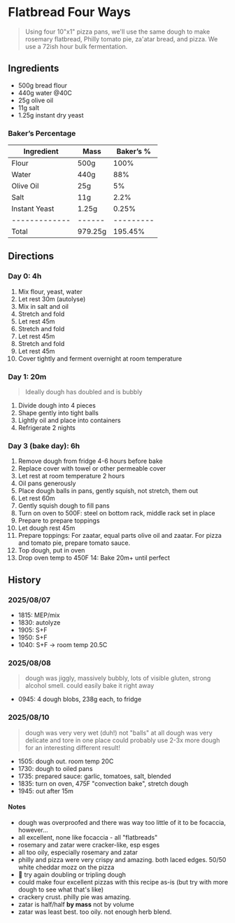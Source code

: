 # Flatbread Four Ways

> Using four 10"x1" pizza pans, we'll use the same dough to make rosemary flatbread, Philly tomato pie, za'atar bread, and pizza.
> We use a 72ish hour bulk fermentation.


## Ingredients

- 500g bread flour
- 440g water @40C
- 25g olive oil
- 11g salt
- 1.25g instant dry yeast

### Baker’s Percentage

| Ingredient    | Mass    | Baker’s % |
| ------------- | ------- | --------- |
| Flour         | 500g    | 100%      |
| Water         | 440g    | 88%       |
| Olive Oil     | 25g     | 5%        |
| Salt          | 11g     | 2.2%      |
| Instant Yeast | 1.25g   | 0.25%     |
| ------------- | ------  | --------- |
| Total         | 979.25g | 195.45%   |

## Directions

### Day 0: 4h

1. Mix flour, yeast, water
2. Let rest 30m (autolyse)
3. Mix in salt and oil
4. Stretch and fold
5. Let rest 45m
6. Stretch and fold
7. Let rest 45m
8. Stretch and fold
9. Let rest 45m
10. Cover tightly and ferment overnight at room temperature

### Day 1: 20m

> Ideally dough has doubled and is bubbly

1. Divide dough into 4 pieces
2. Shape gently into tight balls
3. Lightly oil and place into containers
4. Refrigerate 2 nights

### Day 3 (bake day): 6h

1. Remove dough from fridge 4-6 hours before bake
2. Replace cover with towel or other permeable cover
3. Let rest at room temperature 2 hours
4. Oil pans generously
5. Place dough balls in pans, gently squish, not stretch, them out
6. Let rest 60m
7. Gently squish dough to fill pans
8. Turn on oven to 500F: steel on bottom rack, middle rack set in place
9. Prepare to prepare toppings
10. Let dough rest 45m
11. Prepare toppings: For zaatar, equal parts olive oil and zaatar. For pizza and tomato pie, prepare tomato sauce. 
12. Top dough, put in oven
13. Drop oven temp to 450F
14: Bake 20m+ until perfect


## History

### 2025/08/07

- 1815: MEP/mix
- 1830: autolyze
- 1905: S+F
- 1950: S+F
- 1040: S+F -> room temp 20.5C

### 2025/08/08

> dough was jiggly, massively bubbly, lots of visible gluten, strong alcohol smell. could easily bake it right away

- 0945: 4 dough blobs, 238g each, to fridge

### 2025/08/10

> dough was very very wet (duh!) not "balls" at all
> dough was very delicate and tore in one place
> could probably use 2-3x more dough for an interesting different result!

- 1505: dough out. room temp 20C
- 1730: dough to oiled pans
- 1735: prepared sauce: garlic, tomatoes, salt, blended
- 1835: turn on oven, 475F "convection bake", stretch dough
- 1945: out after 15m

#### Notes

- dough was overproofed and there was way too little of it to be focaccia, however...
- all excellent, none like focaccia - all "flatbreads"
- rosemary and zatar were cracker-like, esp esges
- all too oily, especially rosemary and zatar
- philly and pizza were very crispy and amazing. both laced edges. 50/50 white cheddar mozz on the pizza
- 🚨 try again doubling or tripling dough
- could make four excellent pizzas with this recipe as-is (but try with more dough to see what that's like)
- crackery crust. philly pie was amazing.
- zatar is half/half **by mass** not by volume
- zatar was least best. too oily. not enough herb blend.

